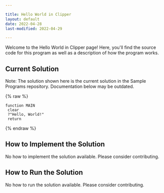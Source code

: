 ```yaml
---

title: Hello World in Clipper
layout: default
date: 2022-04-28
last-modified: 2022-04-29

---
```


Welcome to the Hello World in Clipper page! Here, you'll find the source code for this program as well as a description of how the program works.

## Current Solution

Note: The solution shown here is the current solution in the Sample Programs repository. Documentation below may be outdated.

{% raw %}

```Clipper
function MAIN
 clear
 ?"Hello, World!"
 return

```

{% endraw %}

## How to Implement the Solution

No how to implement the solution available. Please consider contributing.

## How to Run the Solution

No how to run the solution available. Please consider contributing.